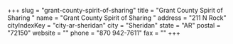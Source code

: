 +++
slug = "grant-county-spirit-of-sharing"
title = "Grant County Spirit of Sharing "
name = "Grant County Spirit of Sharing "
address = "211 N Rock"
cityIndexKey = "city-ar-sheridan"
city = "Sheridan"
state = "AR"
postal = "72150"
website = ""
phone = "870 942-7611"
fax = ""
+++
